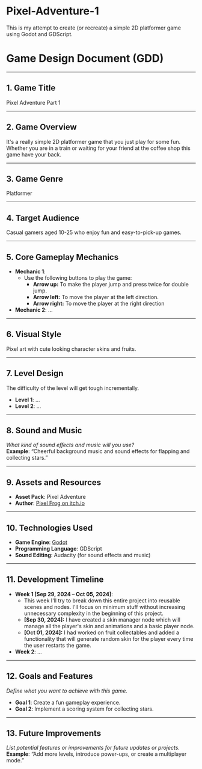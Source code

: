 # Pixel-Adventure-1
This is my attempt to create (or recreate) a simple 2D platformer game using Godot and GDScript.

# Game Design Document (GDD)

---

## 1. Game Title
Pixel Adventure Part 1

---

## 2. Game Overview
It's a really simple 2D platformer game that you just play for some fun. Whether you are in a train or waiting for your friend at the coffee shop this game have your back.

---

## 3. Game Genre
Platformer

---

## 4. Target Audience
Casual gamers aged 10-25 who enjoy fun and easy-to-pick-up games.

---

## 5. Core Gameplay Mechanics
- **Mechanic 1**:
  - Use the following buttons to play the game:
	- **Arrow up:** To make the player jump and press twice for double jump.
	- **Arrow left:** To move the player at the left direction.
	- **Arrow right:** To move the player at the right direction
- **Mechanic 2**: ...

---

## 6. Visual Style
Pixel art with cute looking character skins and fruits. 

---

## 7. Level Design
The difficulty of the level will get tough incrementally.
- **Level 1**: ...
- **Level 2**: ...

---

## 8. Sound and Music
*What kind of sound effects and music will you use?*  
**Example**: “Cheerful background music and sound effects for flapping and collecting stars.”  

---

## 9. Assets and Resources
- **Asset Pack**: Pixel Adventure
- **Author**: [Pixel Frog on itch.io](https://itch.io/profile/pixelfrog-assets)

---

## 10. Technologies Used
- **Game Engine**: [Godot](https://godotengine.org/)
- **Programming Language**: GDScript  
- **Sound Editing**: Audacity (for sound effects and music)

---

## 11. Development Timeline
- **Week 1 [Sep 29, 2024 – Oct 05, 2024]**:
	- This week I'll try to break down this entire project into reusable scenes and nodes. I'll focus on minimum stuff without increasing unnecessary complexity in the beginning of this project.
	- **[Sep 30, 2024]:** I have created a skin manager node which will manage all the player's skin and animations and a basic player node.
	- **[Oct 01, 2024]:** I had worked on fruit collectables and added a functionality that will generate random skin for the player every time the user restarts the game.
- **Week 2**: ...

---

## 12. Goals and Features
*Define what you want to achieve with this game.*  
- **Goal 1**: Create a fun gameplay experience.  
- **Goal 2**: Implement a scoring system for collecting stars.  

---

## 13. Future Improvements
*List potential features or improvements for future updates or projects.*  
**Example**: “Add more levels, introduce power-ups, or create a multiplayer mode.”  
